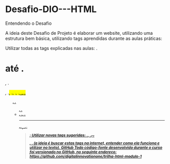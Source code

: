 # Desafio-DIO---HTML


Entendendo o Desafio
 
A ideia deste Desafio de Projeto é elaborar um website, utilizando uma estrutura bem básica, utilizando tags aprendidas durante as aulas práticas:
 
Utilizar todas as tags explicadas nas aulas: .<h1> até .<h6>, .<p>, .<mark>, .<small>, .<i>, .<u>, .<strong>, .<ol>, .<ul>, .<li>, .<a>, .<hr>,. <sub>, .<sup>, .<blockquote>;
Utilizar novas tags sugeridas: .<font>, .<del>, .<p>, .<abbr> (a ideia é buscar estas tags na internet, entender como ela funciona e utilizar no texto).
GitHub
Todo código-fonte desenvolvido durante o curso foi versionado no GitHub, no seguinte endereço:
https://github.com/digitalinnovationone/trilha-html-modulo-1
